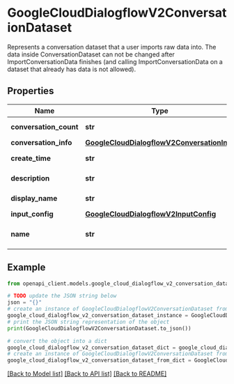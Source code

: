 # GoogleCloudDialogflowV2ConversationDataset

Represents a conversation dataset that a user imports raw data into. The data inside ConversationDataset can not be changed after ImportConversationData finishes (and calling ImportConversationData on a dataset that already has data is not allowed).

## Properties

Name | Type | Description | Notes
------------ | ------------- | ------------- | -------------
**conversation_count** | **str** | Output only. The number of conversations this conversation dataset contains. | [optional] [readonly] 
**conversation_info** | [**GoogleCloudDialogflowV2ConversationInfo**](GoogleCloudDialogflowV2ConversationInfo.md) |  | [optional] 
**create_time** | **str** | Output only. Creation time of this dataset. | [optional] [readonly] 
**description** | **str** | Optional. The description of the dataset. Maximum of 10000 bytes. | [optional] 
**display_name** | **str** | Required. The display name of the dataset. Maximum of 64 bytes. | [optional] 
**input_config** | [**GoogleCloudDialogflowV2InputConfig**](GoogleCloudDialogflowV2InputConfig.md) |  | [optional] 
**name** | **str** | Output only. ConversationDataset resource name. Format: &#x60;projects//locations//conversationDatasets/&#x60; | [optional] [readonly] 

## Example

```python
from openapi_client.models.google_cloud_dialogflow_v2_conversation_dataset import GoogleCloudDialogflowV2ConversationDataset

# TODO update the JSON string below
json = "{}"
# create an instance of GoogleCloudDialogflowV2ConversationDataset from a JSON string
google_cloud_dialogflow_v2_conversation_dataset_instance = GoogleCloudDialogflowV2ConversationDataset.from_json(json)
# print the JSON string representation of the object
print(GoogleCloudDialogflowV2ConversationDataset.to_json())

# convert the object into a dict
google_cloud_dialogflow_v2_conversation_dataset_dict = google_cloud_dialogflow_v2_conversation_dataset_instance.to_dict()
# create an instance of GoogleCloudDialogflowV2ConversationDataset from a dict
google_cloud_dialogflow_v2_conversation_dataset_from_dict = GoogleCloudDialogflowV2ConversationDataset.from_dict(google_cloud_dialogflow_v2_conversation_dataset_dict)
```
[[Back to Model list]](../README.md#documentation-for-models) [[Back to API list]](../README.md#documentation-for-api-endpoints) [[Back to README]](../README.md)


